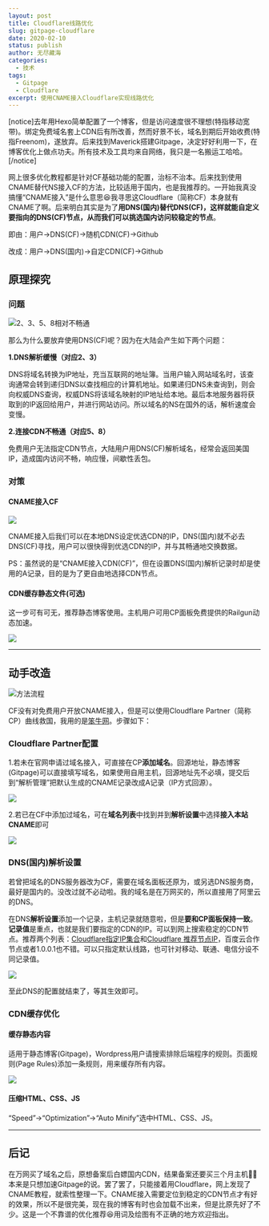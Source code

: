 ```yaml
---
layout: post
title: Cloudflare线路优化
slug: gitpage-cloudflare
date: 2020-02-10
status: publish
author: 无尽藏海
categories: 
  - 技术
tags:
  - Gitpage
  - Cloudflare
excerpt: 使用CNAME接入Cloudflare实现线路优化
---
```


[notice]去年用Hexo简单配置了一个博客，但是访问速度很不理想(特指移动宽带)。绑定免费域名套上CDN后有所改善，然而好景不长，域名到期后开始收费(特指Freenom)，遂放弃。后来找到Maverick搭建Gitpage，决定好好利用一下，在博客优化上做点功夫。所有技术及工具均来自网络，我只是一名搬运工哈哈。[/notice]

网上很多优化教程都是针对CF基础功能的配置，治标不治本。后来找到使用CNAME替代NS接入CF的方法，比较适用于国内，也是我推荐的。一开始我真没搞懂“CNAME接入”是什么意思😆我寻思这Cloudflare（简称CF）本身就有CNAME了啊。后来明白其实是为了**用DNS(国内)替代DNS(CF)，这样就能自定义要指向的DNS(CF)节点，从而我们可以挑选国内访问较稳定的节点**。

即由：用户->DNS(CF)->随机CDN(CF)->Github

改成：用户->DNS(国内)->自定CDN(CF)->Github

## 原理探究

### 问题

![2、3、5、8相对不畅通](assets/Cloudflare-1.webp)

那么为什么要放弃使用DNS(CF)呢？因为在大陆会产生如下两个问题：

**1.DNS解析缓慢（对应2、3）**

DNS将域名转换为IP地址，充当互联网的地址簿。当用户输入网站域名时，该查询通常会转到递归DNS以查找相应的计算机地址。如果递归DNS未查询到，则会向权威DNS查询，权威DNS将该域名映射的IP地址给本地。最后本地服务器将获取到的IP返回给用户，并进行网站访问。所以域名的NS在国外的话，解析速度会变慢。

**2.连接CDN不畅通（对应5、8）**

免费用户无法指定CDN节点，大陆用户用DNS(CF)解析域名，经常会返回美国IP，造成国内访问不畅，响应慢，间歇性丢包。

### 对策

#### CNAME接入CF

![](assets/Cloudflare-2.webp)

CNAME接入后我们可以在本地DNS设定优选CDN的IP，DNS(国内)就不必去DNS(CF)寻找，用户可以很快得到优选CDN的IP，并与其畅通地交换数据。

PS：虽然说的是“CNAME接入CDN(CF)”，但在设置DNS(国内)解析记录时却是使用的A记录，目的是为了更自由地选择CDN节点。

#### CDN缓存静态文件(可选)

这一步可有可无，推荐静态博客使用。主机用户可用CP面板免费提供的Railgun动态加速。

![](assets/Cloudflare-3.webp)

---

## 动手改造

![方法流程](assets/step.webp)

CF没有对免费用户开放CNAME接入，但是可以使用Cloudflare Partner（简称CP）曲线救国，我用的是[笨牛网](https://cdn.bnxb.com)。步骤如下：

### Cloudflare Partner配置

1.若未在官网申请过域名接入，可直接在CP**添加域名**。回源地址，静态博客(Gitpage)可以直接填写域名，如果使用自用主机，回源地址先不必填，提交后到“解析管理”把默认生成的CNAME记录改成A记录（IP方式回源）。

![](assets/2020-02-11-10-56-35.png)

2.若已在CF中添加过域名，可在**域名列表**中找到并到**解析设置**中选择**接入本站CNAME**即可

![](assets/2020-02-11-10-48-23.png)

### DNS(国内)解析设置

若曾把域名的DNS服务器改为CF，需要在域名面板还原为，或另选DNS服务商，最好是国内的。没改过就不必动啦。我的域名是在万网买的，所以直接用了阿里云的DNS。

在DNS**解析设置**添加一个记录，主机记录就随意啦，但是**要和CP面板保持一致**。**记录值**是重点，也就是我们要指定的CDN的IP。可以到网上搜索稳定的CDN节点。推荐两个列表：[Cloudflare指定IP集合](https://wzfou.com/question/11632/)和[Cloudflare 推荐节点IP](https://www.iamhippo.com/2019-06/866.html)，百度云合作节点或者1.0.0.1也不错。可以只指定默认线路，也可针对移动、联通、电信分设不同记录值。

![](assets/2020-02-11-11-16-23.png)

至此DNS的配置就结束了，等其生效即可。

### CDN缓存优化

#### 缓存静态内容

适用于静态博客(Gitpage)，Wordpress用户请搜索排除后端程序的规则。页面规则(Page Rules)添加一条规则，用来缓存所有内容。

![](assets/2020-02-11-16-51-15.png)

#### 压缩HTML、CSS、JS

“Speed”->“Optimization”->“Auto Minify”选中HTML、CSS、JS。

---

## 后记

在万网买了域名之后，原想备案后白嫖国内CDN，结果备案还要买三个月主机🤦‍♂️本来是只想加速Gitpage的说。罢了罢了，只能接着用Cloudflare，网上发现了CNAME教程，就索性整理一下。CNAME接入需要定位到稳定的CDN节点才有好的效果，所以不是很完美，现在我的博客有时也会加载不出来，但是比原先好了不少。这是一个不靠谱的优化推荐😆用词及绘图有不正确的地方欢迎指出。
